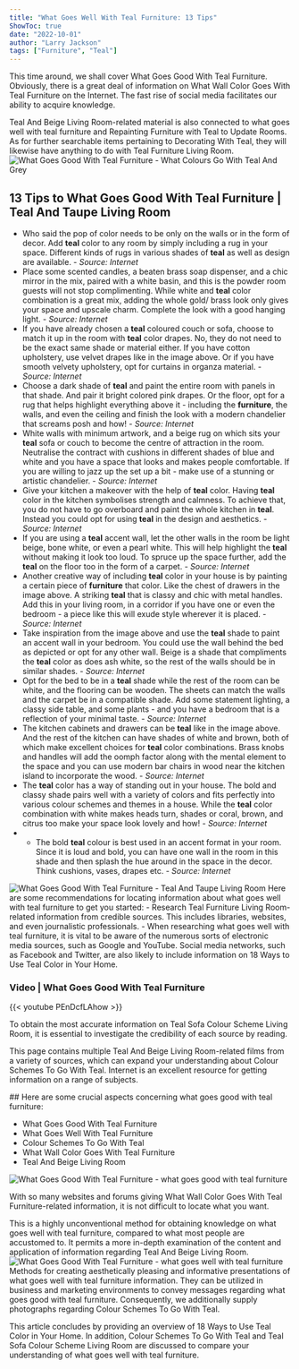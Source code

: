 ```yaml
---
title: "What Goes Well With Teal Furniture: 13 Tips"
ShowToc: true 
date: "2022-10-01"
author: "Larry Jackson" 
tags: ["Furniture", "Teal"]
---
```


	
This time around, we shall cover What Goes Good With Teal Furniture. Obviously, there is a great deal of information on What Wall Color Goes With Teal Furniture on the Internet. The fast rise of social media facilitates our ability to acquire knowledge.

Teal And Beige Living Room-related material is also connected to what goes well with teal furniture and Repainting Furniture with Teal to Update Rooms. As for further searchable items pertaining to Decorating With Teal, they will likewise have anything to do with Teal Furniture Living Room.
<img loading="lazy" src="https://cdn.decorpad.com/photos/2015/10/10/gray-stacked-butler-pantry-cabinets-granite-countertop.jpg" onerror="this.onerror=null;this.src='https://blogger.googleusercontent.com/img/a/AVvXsEhe7F7TRXHtjiKvHb5vS7DmnxvpHiDyoYyYvm1nHB3Qp2_w3BnM6A2eq4v7FYxCC9bfZt3a9vIMtAYEKUiaDQbHMg-ViyGmRIj39MLp0bGFfgfYw1Dc9q_H-T0wiTm3l0Uq42dETrN9eC8aGJ9_IORZsxST1AcLR7np1koOfcc7tnHa4S8Mwz_xD9d0=s16000';" alt="What Goes Good With Teal Furniture - What Colours Go With Teal And Grey" >

## 13 Tips to What Goes Good With Teal Furniture | Teal And Taupe Living Room
-   Who said the pop of color needs to be only on the walls or in the form of decor. Add **teal** color to any room by simply including a rug in your space. Different kinds of rugs in various shades of **teal** as well as design are available. - <cite>Source: Internet</cite>
-   Place some scented candles, a beaten brass soap dispenser, and a chic mirror in the mix, paired with a white basin, and this is the powder room guests will not stop complimenting. While white and **teal** color combination is a great mix, adding the whole gold/ brass look only gives your space and upscale charm. Complete the look with a good hanging light. - <cite>Source: Internet</cite>
-   If you have already chosen a **teal** coloured couch or sofa, choose to match it up in the room with **teal** color drapes. No, they do not need to be the exact same shade or material either. If you have cotton upholstery, use velvet drapes like in the image above. Or if you have smooth velvety upholstery, opt for curtains in organza material. - <cite>Source: Internet</cite>
-   Choose a dark shade of **teal** and paint the entire room with panels in that shade. And pair it bright colored pink drapes. Or the floor, opt for a rug that helps highlight everything above it - including the **furniture**, the walls, and even the ceiling and finish the look with a modern chandelier that screams posh and how! - <cite>Source: Internet</cite>
-   White walls with minimum artwork, and a beige rug on which sits your **teal** sofa or couch to become the centre of attraction in the room. Neutralise the contract with cushions in different shades of blue and white and you have a space that looks and makes people comfortable. If you are willing to jazz up the set up a bit - make use of a stunning or artistic chandelier. - <cite>Source: Internet</cite>
-   Give your kitchen a makeover with the help of **teal** color. Having **teal** color in the kitchen symbolises strength and calmness. To achieve that, you do not have to go overboard and paint the whole kitchen in **teal**. Instead you could opt for using **teal** in the design and aesthetics. - <cite>Source: Internet</cite>
-   If you are using a **teal** accent wall, let the other walls in the room be light beige, bone white, or even a pearl white. This will help highlight the **teal** without making it look too loud. To spruce up the space further, add the **teal** on the floor too in the form of a carpet. - <cite>Source: Internet</cite>
-   Another creative way of including **teal** color in your house is by painting a certain piece of **furniture** that color. Like the chest of drawers in the image above. A striking **teal** that is classy and chic with metal handles. Add this in your living room, in a corridor if you have one or even the bedroom - a piece like this will exude style wherever it is placed. - <cite>Source: Internet</cite>
-   Take inspiration from the image above and use the **teal** shade to paint an accent wall in your bedroom. You could use the wall behind the bed as depicted or opt for any other wall. Beige is a shade that compliments the **teal** color as does ash white, so the rest of the walls should be in similar shades. - <cite>Source: Internet</cite>
-   Opt for the bed to be in a **teal** shade while the rest of the room can be white, and the flooring can be wooden. The sheets can match the walls and the carpet be in a compatible shade. Add some statement lighting, a classy side table, and some plants - and you have a bedroom that is a reflection of your minimal taste. - <cite>Source: Internet</cite>
-   The kitchen cabinets and drawers can be **teal** like in the image above. And the rest of the kitchen can have shades of white and brown, both of which make excellent choices for **teal** color combinations. Brass knobs and handles will add the oomph factor along with the mental element to the space and you can use modern bar chairs in wood near the kitchen island to incorporate the wood. - <cite>Source: Internet</cite>
-   The **teal** color has a way of standing out in your house. The bold and classy shade pairs well with a variety of colors and fits perfectly into various colour schemes and themes in a house. While the **teal** color combination with white makes heads turn, shades or coral, brown, and citrus too make your space look lovely and how! - <cite>Source: Internet</cite>
-   - The bold **teal** colour is best used in an accent format in your room. Since it is loud and bold, you can have one wall in the room in this shade and then splash the hue around in the space in the decor. Think cushions, vases, drapes etc. - <cite>Source: Internet</cite>


<img loading="lazy" src="http://sugartownpublishing.com/yahoo_site_admin/assets/images/Voices_from_the_Field_at_350_dpi.80123431_std.jpg" onerror="this.onerror=null;this.src='https://blogger.googleusercontent.com/img/a/AVvXsEhe7F7TRXHtjiKvHb5vS7DmnxvpHiDyoYyYvm1nHB3Qp2_w3BnM6A2eq4v7FYxCC9bfZt3a9vIMtAYEKUiaDQbHMg-ViyGmRIj39MLp0bGFfgfYw1Dc9q_H-T0wiTm3l0Uq42dETrN9eC8aGJ9_IORZsxST1AcLR7np1koOfcc7tnHa4S8Mwz_xD9d0=s16000';" alt="What Goes Good With Teal Furniture - Teal And Taupe Living Room" >
Here are some recommendations for locating information about what goes well with teal furniture to get you started:
- Research Teal Furniture Living Room-related information from credible sources. This includes libraries, websites, and even journalistic professionals.
- When researching what goes well with teal furniture, it is vital to be aware of the numerous sorts of electronic media sources, such as Google and YouTube. Social media networks, such as Facebook and Twitter, are also likely to include information on 18 Ways to Use Teal Color in Your Home.

### Video | What Goes Good With Teal Furniture
{{< youtube PEnDcfLAhow >}} 

To obtain the most accurate information on Teal Sofa Colour Scheme Living Room, it is essential to investigate the credibility of each source by reading.

This page contains multiple Teal And Beige Living Room-related films from a variety of sources, which can expand your understanding about Colour Schemes To Go With Teal. Internet is an excellent resource for getting information on a range of subjects.
<script async="async" data-cfasync="false" src="//normallydemandedalter.com/fe63df3c5408708b15d8dc3d9b206b31/invoke.js"></script>
<div id="container-fe63df3c5408708b15d8dc3d9b206b31"></div>
## Here are some crucial aspects concerning what goes good with teal furniture:

- What Goes Good With Teal Furniture
- What Goes Well With Teal Furniture
- Colour Schemes To Go With Teal
- What Wall Color Goes With Teal Furniture
- Teal And Beige Living Room

 <img loading="lazy" src="https://homesfeed.com/wp-content/uploads/2015/10/Simple-Red-And-Wood-Color-Of-KItchen-With-Hardwood-Floor-And-Rug-Accessories.jpg" onerror="this.onerror=null;this.src='https://blogger.googleusercontent.com/img/a/AVvXsEhe7F7TRXHtjiKvHb5vS7DmnxvpHiDyoYyYvm1nHB3Qp2_w3BnM6A2eq4v7FYxCC9bfZt3a9vIMtAYEKUiaDQbHMg-ViyGmRIj39MLp0bGFfgfYw1Dc9q_H-T0wiTm3l0Uq42dETrN9eC8aGJ9_IORZsxST1AcLR7np1koOfcc7tnHa4S8Mwz_xD9d0=s16000';" alt="What Goes Good With Teal Furniture - what goes good with teal furniture" >

With so many websites and forums giving What Wall Color Goes With Teal Furniture-related information, it is not difficult to locate what you want.

This is a highly unconventional method for obtaining knowledge on what goes well with teal furniture, compared to what most people are accustomed to. It permits a more in-depth examination of the content and application of information regarding Teal And Beige Living Room.
<img loading="lazy" src="https://i.pinimg.com/736x/1d/6c/9d/1d6c9ddb60b46f242a4465c052255e5d.jpg" onerror="this.onerror=null;this.src='https://blogger.googleusercontent.com/img/a/AVvXsEhe7F7TRXHtjiKvHb5vS7DmnxvpHiDyoYyYvm1nHB3Qp2_w3BnM6A2eq4v7FYxCC9bfZt3a9vIMtAYEKUiaDQbHMg-ViyGmRIj39MLp0bGFfgfYw1Dc9q_H-T0wiTm3l0Uq42dETrN9eC8aGJ9_IORZsxST1AcLR7np1koOfcc7tnHa4S8Mwz_xD9d0=s16000';" alt="What Goes Good With Teal Furniture - what goes well with teal furniture" >
Methods for creating aesthetically pleasing and informative presentations of what goes well with teal furniture information. They can be utilized in business and marketing environments to convey messages regarding what goes good with teal furniture. Consequently, we additionally supply photographs regarding Colour Schemes To Go With Teal.

This article concludes by providing an overview of 18 Ways to Use Teal Color in Your Home. In addition, Colour Schemes To Go With Teal and Teal Sofa Colour Scheme Living Room are discussed to compare your understanding of what goes well with teal furniture.
	
	

